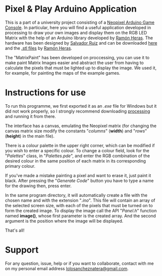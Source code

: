 # Pixel & Play Arduino Application 

This is a part of a university project consisting of a [Neopixel Arduino Game Console](https://www.instructables.com/Arduino-Neopixel-Console/). In particular, here you will find a useful application developed in processing to draw your own images and display them on the RGB LED Matrix with the help of an Arduino library developed by [Ramón Heras](https://github.com/ramonheras). The hardware has been designed by [Salvador Ruiz](https://github.com/SalRuiSed) and can be downloaded [here](https://github.com/ramonheras/Pixel-and-Play-Open-Hardware/tree/master/PCB/gerber_files) and the [.stl files](https://github.com/ramonheras/Pixel-and-Play-Open-Hardware/tree/master/3D%20design/STL) by [Ramón Heras](https://github.com/ramonheras).

The "MatrixPaint" has been developed on proccessing, you can use it to make paint Matrix Images easier and abstract the user from having to calculate the pixels that must be lighted up to display the image. We used it, for example, for painting the maps of the example games.

# Instructions for use

To run this programme, we first exported it as an *.exe* file for Windows but it did not work properly, so I strongly recommend downloading [processing](https://processing.org/download) and running it from there.

The interface has a canvas, emulating the Neopixel matrix (for changing the canvas matrix size modify the constants "*columns*" (**width**) and "*rows*" (**height**) in the main file).

There is a colour palette in the upper right corner, which can be modified if you wish to enter a specific colour. To change a colour field, look for the "*Palettes*" class, in "*Palettes.pde*", and enter the RGB combination of the desired colour in the same position of each matrix in its corresponding primary colour. 

If you've made a mistake painting a pixel and want to erase it, just paint it black. After pressing the "*Generate Code*" button you have to type a name for the drawing then, press enter.

In the same program directory, it will automatically create a file with the chosen name and with the extension "*.ino*". This file will contain an array of the selected screen size, with each of the pixels that must be turned on to form the created image. To display the image call the API "*Panel.h*" function named **image()**, whose first parameter is the created array. And the second argument is the position where the image will be displayed.

That's all!

# Support

For any question, issue, help or if you want to collaborate, contact with me on my personal email address lolosancheznatera@gmail.com.



